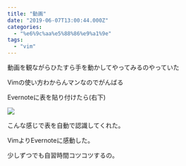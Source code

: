 ```yaml
---
title: "動画"
date: "2019-06-07T13:00:44.000Z"
categories: 
  - "%e6%9c%aa%e5%88%86%e9%a1%9e"
tags: 
  - "vim"
---
```


動画を観ながらひたすら手を動かしてやってみるのやっていた

Vimの使い方わからんマンなのでがんばる

Evernoteに表を貼り付けたら(右下)

![](/images/20190608_131528495429876137831186.jpg)

こんな感じで表を自動で認識してくれた。

VimよりEvernoteに感動した。

少しずつでも自習時間コツコツするの。
